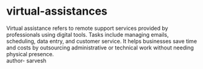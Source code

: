 # virtual-assistances
Virtual assistance refers to remote support services provided by professionals using digital tools. Tasks include managing emails, scheduling, data entry, and customer service. It helps businesses save time and costs by outsourcing administrative or technical work without needing physical presence.
<br>
author- sarvesh
